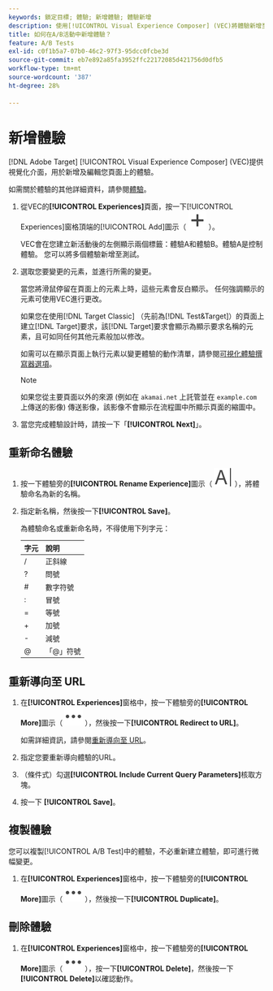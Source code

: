```yaml
---
keywords: 鎖定目標; 體驗; 新增體驗; 體驗新增
description: 使用[!UICONTROL Visual Experience Composer] (VEC)將體驗新增至活動。
title: 如何在A/B活動中新增體驗？
feature: A/B Tests
exl-id: c0f1b5a7-07b0-46c2-97f3-95dcc0fcbe3d
source-git-commit: eb7e892a85fa3952ffc22172085d421756d0dfb5
workflow-type: tm+mt
source-wordcount: '387'
ht-degree: 28%

---
```


# 新增體驗

[!DNL Adobe Target] [!UICONTROL Visual Experience Composer] (VEC)提供視覺化介面，用於新增及編輯您頁面上的體驗。

如需關於體驗的其他詳細資料，請參閱[體驗](/help/main/c-experiences/experiences.md#concept_A2E10F6AFB3D4AEAB6951EE14688848D)。

1. 從VEC的&#x200B;**[!UICONTROL Experiences]**&#x200B;頁面，按一下[!UICONTROL Experiences]窗格頂端的[!UICONTROL Add]圖示（ ![新增圖示](/help/main/assets/icons/Add.svg) ）。

   VEC會在您建立新活動後的左側顯示兩個標籤：體驗A和體驗B。體驗A是控制體驗。 您可以將多個體驗新增至測試。

1. 選取您要變更的元素，並進行所需的變更。

   當您將滑鼠停留在頁面上的元素上時，這些元素會反白顯示。 任何強調顯示的元素可使用VEC進行更改。

   如果您在使用[!DNL Target Classic] （先前為[!DNL Test&Target]）的頁面上建立[!DNL Target]要求，該[!DNL Target]要求會顯示為顯示要求名稱的元素，且可如同任何其他元素般加以修改。

   如需可以在顯示頁面上執行元素以變更體驗的動作清單，請參閱[可視化體驗撰寫器選項](/help/main/c-experiences/c-visual-experience-composer/viztarget-options.md)。

   >[!NOTE]
   >
   >如果您從主要頁面以外的來源 (例如在 `akamai.net` 上託管並在 `example.com` 上傳送的影像) 傳送影像，該影像不會顯示在流程圖中所顯示頁面的縮圖中。

1. 當您完成體驗設計時，請按一下「**[!UICONTROL Next]**」。

## 重新命名體驗

1. 按一下體驗旁的&#x200B;**[!UICONTROL Rename Experience]**&#x200B;圖示（ ![重新命名圖示](/help/main/assets/icons/Rename.svg) ），將體驗命名為新的名稱。

2. 指定新名稱，然後按一下&#x200B;**[!UICONTROL Save]**。

   為體驗命名或重新命名時，不得使用下列字元：

   | 字元 | 說明 |
   |--- |--- |
   | / | 正斜線 |
   | ? | 問號 |
   | # | 數字符號 |
   | : | 冒號 |
   | = | 等號 |
   | + | 加號 |
   | - | 減號 |
   | @ | 「@」符號 |

## 重新導向至 URL

1. 在&#x200B;**[!UICONTROL Experiences]**&#x200B;窗格中，按一下體驗旁的&#x200B;**[!UICONTROL More]**&#x200B;圖示（ ![更多圖示](/help/main/assets/icons/MoreSmall.svg) ），然後按一下&#x200B;**[!UICONTROL Redirect to URL]**。

   如需詳細資訊，請參閱[重新導向至 URL](/help/main/c-experiences/c-visual-experience-composer/redirect-offer.md)。

1. 指定您要重新導向體驗的URL。

1. （條件式）勾選&#x200B;**[!UICONTROL Include Current Query Parameters]**&#x200B;核取方塊。

1. 按一下 **[!UICONTROL Save]**。

## 複製體驗

您可以複製[!UICONTROL A/B Test]中的體驗，不必重新建立體驗，即可進行微幅變更。

1. 在&#x200B;**[!UICONTROL Experiences]**&#x200B;窗格中，按一下體驗旁的&#x200B;**[!UICONTROL More]**&#x200B;圖示（ ![更多圖示](/help/main/assets/icons/MoreSmall.svg) ），然後按一下&#x200B;**[!UICONTROL Duplicate]**。

## 刪除體驗

1. 在&#x200B;**[!UICONTROL Experiences]**&#x200B;窗格中，按一下體驗旁的&#x200B;**[!UICONTROL More]**&#x200B;圖示（ ![更多圖示](/help/main/assets/icons/MoreSmall.svg) ），按一下&#x200B;**[!UICONTROL Delete]**，然後按一下&#x200B;**[!UICONTROL Delete]**&#x200B;以確認動作。
